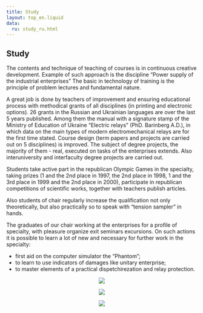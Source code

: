 ```yaml
---
title: Study
layout: top_en.liquid
data:
  ru: study_ru.html
---
```


## Study

The contents and technique of teaching of courses is in continuous
creative development. Example of such approach is the discipline “Power
supply of the industrial enterprises” The basic in technology of
training is the principle of problem lectures and fundamental nature.

A great job is done by teachers of improvement and ensuring educational
process with methodical grants of all disciplines (in printing and
electronic options). 26 grants in the Russian and Ukrainian languages
are over the last 5 years published. Among them the manual with a
signature stamp of the Ministry of Education of Ukraine “Electric
relays” (PhD. Barinberg A.D.), in which data on the main types of modern
electromechanical relays are for the first time stated. Course design
(term papers and projects are carried out on 5 disciplines) is improved.
The subject of degree projects, the majority of them - real, executed on
tasks of the enterprises extends. Also interuniversity and interfaculty
degree projects are carried out.

<!---
[The list of disciplines which are read by chair](kurses.html).
--->

Students take active part in the republican Olympic Games in the
specialty, taking prizes (1 and the 2nd place in 1997, the 2nd place in
1998, 1 and the 3rd place in 1999 and the 2nd place in 2000),
participate in republican competitions of scientific works, together
with teachers publish articles.

Also students of chair regularly increase the qualification not only
theoretically, but also practically so to speak with “tension sampler”
in hands.

The graduates of our chair working at the enterprises for a profile of
specialty, with pleasure organize exit seminars excursions. On such
actions it is possible to learn a lot of new and necessary for further
work in the specialty:

- first aid on the computer simulator the “Phantom”;
- to learn to use indicators of damages like unitary enterprise;
- to master elements of a practical dispetchirezation and relay
  protection.

<div align="center">

![](../images/study/uch_1.jpg)

</div>

<div align="center">

![](../images/study/uch_2.jpg)

</div>

<div align="center">

![](../images/study/uch_3.jpg)

</div>
